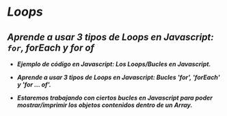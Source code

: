 # **_Loops_**

## **_Aprende a usar 3 tipos de Loops en Javascript: ```for```, forEach y for of_**

- **_Ejemplo de código en Javascript: Los Loops/Bucles en Javascript._**
  
- **_Aprende a usar 3 tipos de Loops en Javascript: Bucles 'for', 'forEach' y 'for ... of'._**

- **_Estaremos trabajando con ciertos bucles en Javascript para poder mostrar/imprimir los objetos contenidos dentro de un Array._**
